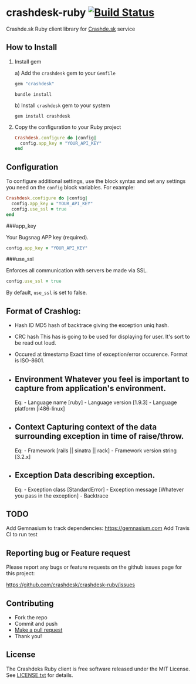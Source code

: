 crashdesk-ruby [![Build Status](https://secure.travis-ci.org/crashdesk/crashdesk-ruby.png?branch=master)](http://travis-ci.org/crashdesk/crashdesk-ruby)
==============

Crashde.sk Ruby client library for [Crashde.sk](http://crashde.sk) service

How to Install
--------------

1. Install gem 
  
    a) Add the `crashdesk` gem to your `Gemfile`

      ```ruby
      gem "crashdesk"
      ```

      ```shell
      bundle install
      ```

    b) Install `crashdesk` gem to your system

      ```shell
      gem install crashdesk
      ```

3.  Copy the configuration to your Ruby project

    ```ruby
    Crashdesk.configure do |config|
      config.app_key = "YOUR_API_KEY"
    end
    ```

Configuration
-------------

To configure additional settings, use the block syntax and set any
settings you need on the `config` block variables. For example:

```ruby
Crashdesk.configure do |config|
  config.app_key = "YOUR_API_KEY"
  config.use_ssl = true
end
```

###app_key

Your Bugsnag APP key (required).

```ruby
config.app_key = "YOUR_API_KEY"
```

###use_ssl

Enforces all communication with servers be made via SSL.

```ruby
config.use_ssl = true
```

By default, `use_ssl` is set to false.

Format of Crashlog:
-------------------

- Hash ID
  MD5 hash of backtrace giving the exception uniq hash.

- CRC hash
  This has is going to be used for displaying for user. It's sort to be read out loud.

- Occured at timestamp
  Exact time of exception/error occurence. Format is ISO-8601.

- Environment
  Whatever you feel is important to capture from application's environment.
  ---
    Eq:
      - Language name [ruby]
      - Language version [1.9.3]
      - Language platform [i486-linux]

- Context
  Capturing context of the data surrounding exception in time of raise/throw.
  ---
    Eq:
      - Framework [rails || sinatra || rack]
      - Framework version string [3.2.x]

- Exception
  Data describing exception.
  ---
    Eq:
      - Exception class [StandardError]
      - Exception message [Whatever you pass in the exception]
      - Backtrace

TODO
----
Add Gemnasium to track dependencies: https://gemnasium.com
Add Travis CI to run test

Reporting bug or Feature request
--------------------------------

Please report any bugs or feature requests on the github issues page for this
project:

<https://github.com/crashdesk/crashdesk-ruby/issues>


Contributing
------------

-   Fork the repo
-   Commit and push
-   [Make a pull request](https://help.github.com/articles/using-pull-requests)
-   Thank you!


License
-------

The Crashdeks Ruby client is free software released under the MIT License. 
See [LICENSE.txt](https://github.com/crashdesk/crashdesk-ruby/blob/master/MIT_LICENSE) for details.

